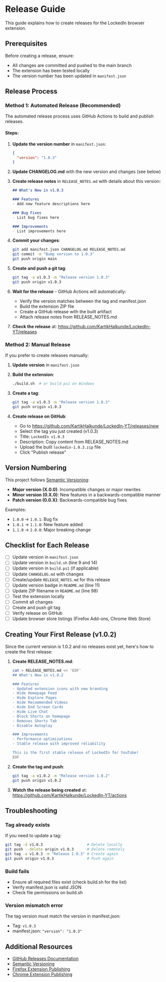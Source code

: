 # Release Guide

This guide explains how to create releases for the LockedIn browser extension.

## Prerequisites

Before creating a release, ensure:
- All changes are committed and pushed to the main branch
- The extension has been tested locally
- The version number has been updated in `manifest.json`

## Release Process

### Method 1: Automated Release (Recommended)

The automated release process uses GitHub Actions to build and publish releases.

#### Steps:

1. **Update the version number** in `manifest.json`:
   ```json
   {
     "version": "1.0.3"
   }
   ```

2. **Update CHANGELOG.md** with the new version and changes (see below)

3. **Create release notes** in `RELEASE_NOTES.md` with details about this version:
   ```markdown
   ## What's New in v1.0.3
   
   ### Features
   - Add new feature descriptions here
   
   ### Bug Fixes
   - List bug fixes here
   
   ### Improvements
   - List improvements here
   ```

4. **Commit your changes**:
   ```bash
   git add manifest.json CHANGELOG.md RELEASE_NOTES.md
   git commit -m "Bump version to 1.0.3"
   git push origin main
   ```

5. **Create and push a git tag**:
   ```bash
   git tag -a v1.0.3 -m "Release version 1.0.3"
   git push origin v1.0.3
   ```

6. **Wait for the release** - GitHub Actions will automatically:
   - Verify the version matches between the tag and manifest.json
   - Build the extension ZIP file
   - Create a GitHub release with the built artifact
   - Attach release notes from RELEASE_NOTES.md

7. **Check the release** at: https://github.com/KartikHalkunde/LockedIn-YT/releases

### Method 2: Manual Release

If you prefer to create releases manually:

1. **Update version** in `manifest.json`

2. **Build the extension**:
   ```bash
   ./build.sh  # or build.ps1 on Windows
   ```

3. **Create a tag**:
   ```bash
   git tag -a v1.0.3 -m "Release version 1.0.3"
   git push origin v1.0.3
   ```

4. **Create release on GitHub**:
   - Go to https://github.com/KartikHalkunde/LockedIn-YT/releases/new
   - Select the tag you just created (v1.0.3)
   - Title: `LockedIn v1.0.3`
   - Description: Copy content from RELEASE_NOTES.md
   - Upload the built `lockedin-1.0.3.zip` file
   - Click "Publish release"

## Version Numbering

This project follows [Semantic Versioning](https://semver.org/):

- **Major version (X.0.0)**: Incompatible changes or major rewrites
- **Minor version (0.X.0)**: New features in a backwards-compatible manner
- **Patch version (0.0.X)**: Backwards-compatible bug fixes

Examples:
- `1.0.0` → `1.0.1`: Bug fix
- `1.0.1` → `1.1.0`: New feature added
- `1.1.0` → `2.0.0`: Major breaking change

## Checklist for Each Release

- [ ] Update version in `manifest.json`
- [ ] Update version in `build.sh` (line 9 and 14)
- [ ] Update version in `build.ps1` (if applicable)
- [ ] Update `CHANGELOG.md` with changes
- [ ] Create/update `RELEASE_NOTES.md` for this release
- [ ] Update version badge in `README.md` (line 11)
- [ ] Update ZIP filename in `README.md` (line 98)
- [ ] Test the extension locally
- [ ] Commit all changes
- [ ] Create and push git tag
- [ ] Verify release on GitHub
- [ ] Update browser store listings (Firefox Add-ons, Chrome Web Store)

## Creating Your First Release (v1.0.2)

Since the current version is 1.0.2 and no releases exist yet, here's how to create the first release:

1. **Create RELEASE_NOTES.md**:
   ```bash
   cat > RELEASE_NOTES.md << 'EOF'
   ## What's New in v1.0.2
   
   ### Features
   - Updated extension icons with new branding
   - Hide Homepage Feed
   - Hide Explore Pages
   - Hide Recommended Videos
   - Hide End Screen Cards
   - Hide Live Chat
   - Block Shorts on homepage
   - Removes Shorts Tab
   - Disable Autoplay
   
   ### Improvements
   - Performance optimizations
   - Stable release with improved reliability
   
   This is the first stable release of LockedIn for YouTube!
   EOF
   ```

2. **Create the tag and push**:
   ```bash
   git tag -a v1.0.2 -m "Release version 1.0.2"
   git push origin v1.0.2
   ```

3. **Watch the release being created** at:
   https://github.com/KartikHalkunde/LockedIn-YT/actions

## Troubleshooting

### Tag already exists
If you need to update a tag:
```bash
git tag -d v1.0.3                    # Delete locally
git push --delete origin v1.0.3      # Delete remotely
git tag -a v1.0.3 -m "Release 1.0.3" # Create again
git push origin v1.0.3               # Push again
```

### Build fails
- Ensure all required files exist (check build.sh for the list)
- Verify manifest.json is valid JSON
- Check file permissions on build.sh

### Version mismatch error
The tag version must match the version in manifest.json:
- Tag: `v1.0.3`
- manifest.json: `"version": "1.0.3"`

## Additional Resources

- [GitHub Releases Documentation](https://docs.github.com/en/repositories/releasing-projects-on-github)
- [Semantic Versioning](https://semver.org/)
- [Firefox Extension Publishing](https://extensionworkshop.com/documentation/publish/)
- [Chrome Extension Publishing](https://developer.chrome.com/docs/webstore/publish/)
